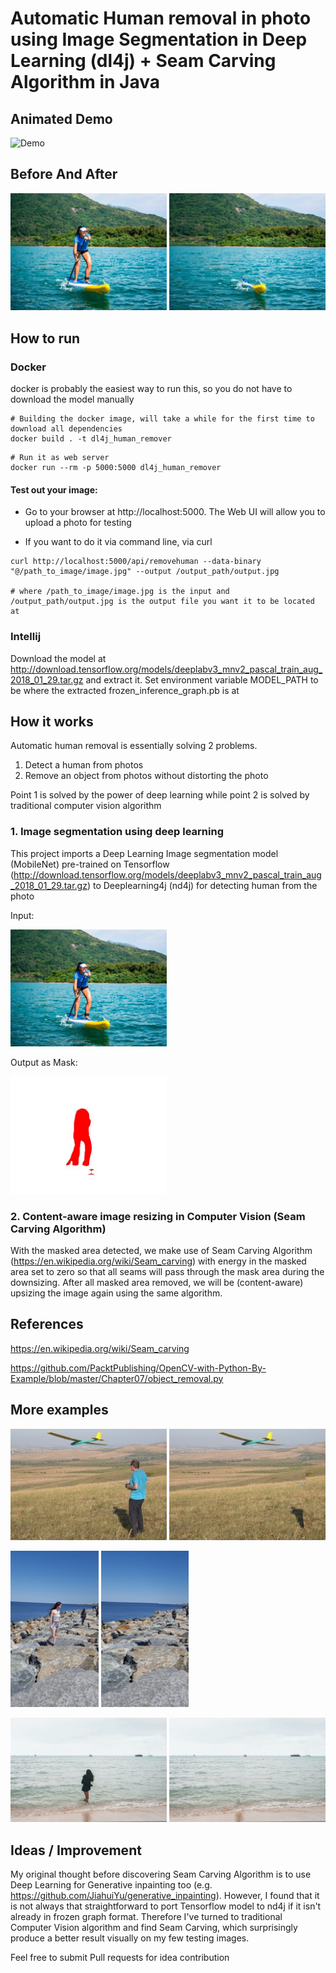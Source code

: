 # Automatic Human removal in photo using Image Segmentation in Deep Learning (dl4j) + Seam Carving Algorithm in Java

## Animated Demo
![Demo](demo/demo.gif)

## Before And After

<img src="demo/request.jpg" width="250"> <img src="demo/response.jpeg" width="250">

## How to run

### Docker
docker is probably the easiest way to run this, so you do not have to download the model manually

```
# Building the docker image, will take a while for the first time to download all dependencies
docker build . -t dl4j_human_remover
```
```
# Run it as web server
docker run --rm -p 5000:5000 dl4j_human_remover
```

#### Test out your image:

- Go to your browser at http://localhost:5000. The Web UI will allow you to upload a photo for testing

- If you want to do it via command line, via curl

```
curl http://localhost:5000/api/removehuman --data-binary "@/path_to_image/image.jpg" --output /output_path/output.jpg

# where /path_to_image/image.jpg is the input and /output_path/output.jpg is the output file you want it to be located at
```

### Intellij
Download the model at http://download.tensorflow.org/models/deeplabv3_mnv2_pascal_train_aug_2018_01_29.tar.gz and extract it. Set environment variable MODEL_PATH to be where the extracted frozen_inference_graph.pb is at


## How it works

Automatic human removal is essentially solving 2 problems.
1. Detect a human from photos
2. Remove an object from photos without distorting the photo

Point 1 is solved by the power of deep learning while point 2 is solved by traditional computer vision algorithm

### 1. Image segmentation using deep learning
This project imports a Deep Learning Image segmentation model (MobileNet) pre-trained on Tensorflow (http://download.tensorflow.org/models/deeplabv3_mnv2_pascal_train_aug_2018_01_29.tar.gz) to Deeplearning4j (nd4j) for detecting human from the photo

Input:

<img src="demo/request.jpg" width="250"> 

Output as Mask:

<img src="demo/mask.jpg" width="250">

### 2. Content-aware image resizing in Computer Vision (Seam Carving Algorithm)
With the masked area detected, we make use of Seam Carving Algorithm (https://en.wikipedia.org/wiki/Seam_carving) with energy in the masked area set to zero so that all seams will pass through the mask area during the downsizing. After all masked area removed, we will be (content-aware) upsizing the image again using the same algorithm.

## References
https://en.wikipedia.org/wiki/Seam_carving

https://github.com/PacktPublishing/OpenCV-with-Python-By-Example/blob/master/Chapter07/object_removal.py

## More examples

<img src="demo/more_examples/request2.jpg" width="250"> <img src="demo/more_examples/response2.jpeg" width="250">

<img src="demo/more_examples/request3.jpg" height="250"> <img src="demo/more_examples/response3.jpeg" height="250">

<img src="demo/more_examples/request4.jpg" width="250"> <img src="demo/more_examples/response4.jpeg" width="250">

## Ideas / Improvement
My original thought before discovering Seam Carving Algorithm is to use Deep Learning for Generative inpainting too (e.g. https://github.com/JiahuiYu/generative_inpainting). However, I found that it is not always that straightforward to port Tensorflow model to nd4j if it isn't already in frozen graph format. Therefore I've turned to traditional Computer Vision algorithm and find Seam Carving, which surprisingly produce a better result visually on my few testing images.

Feel free to submit Pull requests for idea contribution
